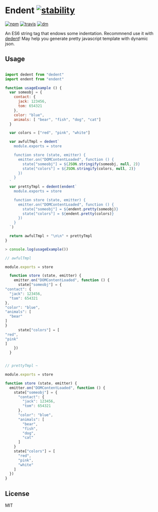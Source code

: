 # Endent [![stability][stability-image]][stability-index]
[![npm][npm-image]][npm-url]
[![travis][travis-image]][travis-url]
[![dm][dm-image]][npm-url]

[stability-image]: https://img.shields.io/badge/stability-stable-green.svg
[stability-index]: https://nodejs.org/api/documentation.html#documentation_stability_index
[npm-image]: https://img.shields.io/npm/v/endent.svg?style=flat-square
[npm-url]: https://www.npmjs.com/package/endent
[travis-image]: https://img.shields.io/travis/ZhouHansen/endent.svg?style=flat-square
[travis-url]: https://travis-ci.org/ZhouHansen/endent
[dm-image]: http://img.shields.io/npm/dm/endent.svg?style=flat-square

An ES6 string tag that endows some indentation. Recommnend use it with [dedent](https://github.com/dmnd/dedent)! May help you generate pretty javascript template with dynamic json.

## Usage

```js

import dedent from "dedent"
import endent from "endent"

function usageExample () {
  var someobj = {
    contact: {
      jack: 123456,
      tom: 654321
    },
    color: "blue",
    animals: [ "bear", "fish", "dog", "cat"]
  }

  var colors = ["red", "pink", "white"]

  var awfulTmpl = dedent`
    module.exports = store

    function store (state, emitter) {
      emitter.on("DOMContentLoaded", function () {
        state["someobj"] = ${JSON.stringify(someobj, null, 2)}
        state["colors"] = ${JSON.stringify(colors, null, 2)}
      })
    }
  `
  var prettyTmpl = dedent(endent`
    module.exports = store

    function store (state, emitter) {
      emitter.on("DOMContentLoaded", function () {
        state["someobj"] = ${endent.pretty(someobj)}
        state["colors"] = ${endent.pretty(colors)}
      })
    }
  `)

  return awfulTmpl + "\n\n" + prettyTmpl
}
```

```js
> console.log(usageExample())
```

```js
// awfulTmpl

module.exports = store

  function store (state, emitter) {
    emitter.on("DOMContentLoaded", function () {
      state["someobj"] = {
"contact": {
  "jack": 123456,
  "tom": 654321
},
"color": "blue",
"animals": [
  "bear"
]
}
      state["colors"] = [
"red",
"pink"
]
    })
  }


// prettyTmpl ~

module.exports = store

function store (state, emitter) {
  emitter.on("DOMContentLoaded", function () {
    state["someobj"] = {
      "contact": {
        "jack": 123456,
        "tom": 654321
      },
      "color": "blue",
      "animals": [
        "bear",
        "fish",
        "dog",
        "cat"
      ]
    }
    state["colors"] = [
      "red",
      "pink",
      "white"
    ]
  })
}
```

## License

MIT
